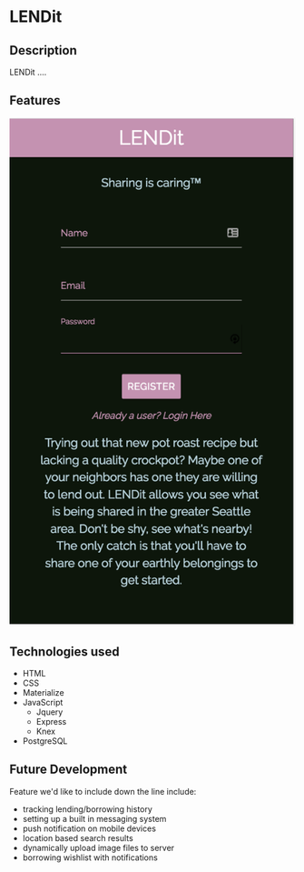 # LENDit
## Description

LENDit ....

## Features

[![LENDit](/public/images/lendit1.png)](https://hiromih-q2-project.herokuapp.com/)

## Technologies used

* HTML
* CSS
* Materialize
* JavaScript
  * Jquery
  * Express
  * Knex
* PostgreSQL

## Future Development

Feature we'd like to include down the line include:

  * tracking lending/borrowing history
  * setting up a built in messaging system
  * push notification on mobile devices
  * location based search results
  * dynamically upload image files to server
  * borrowing wishlist with notifications  
